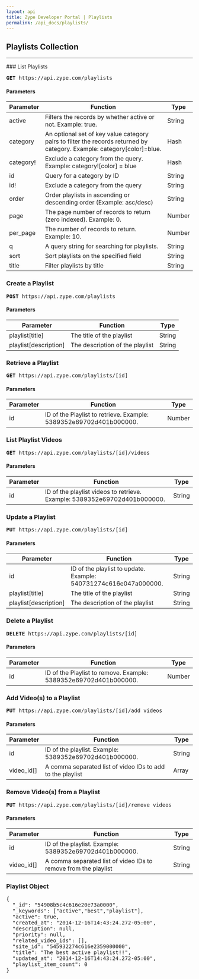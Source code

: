 ```yaml
---
layout: api
title: Zype Developer Portal | Playlists
permalink: /api_docs/playlists/
---
```


## Playlists Collection

<hr>
### List Playlists
<pre><b>GET</b> https://api.zype.com/playlists</pre>

#### Parameters

Parameter | Function | Type
--------- | -------- | ----
active | Filters the records by whether active or not. Example: true. | String
category | An optional set of key value category pairs to filter the records returned by category. Example: category[color]=blue. | Hash
category! | Exclude a category from the query. Example: category![color] = blue | Hash
id        | Query for a category by ID | String
id!       | Exclude a category from the query | String
order     | Order playlists in ascending or descending order (Example: asc/desc) | String
page | The page number of records to return (zero indexed). Example: 0. | Number
per_page | The number of records to return. Example: 10. | Number
q         | A query string for searching for playlists. | String
sort      | Sort playlists on the specified field | String
title     | Filter playlists by title | String

### Create a Playlist
<pre><b>POST</b> https://api.zype.com/playlists</pre>

#### Parameters

Parameter | Function | Type
--------- | -------- | ----
playlist[title] | The title of the playlist | String
playlist[description] | The description of the playlist | String

### Retrieve a Playlist
<pre><b>GET</b> https://api.zype.com/playlists/[id]
</pre>

#### Parameters

Parameter | Function | Type
--------- | -------- | ----
id | ID of the Playlist to retrieve. Example: 5389352e69702d401b000000. | Number

### List Playlist Videos
<pre><b>GET</b> https://api.zype.com/playlists/[id]/videos</pre>

#### Parameters

Parameter | Function | Type
--------- | -------- | ----
id | ID of the playlist videos to retrieve. Example: 5389352e69702d401b000000. | String

### Update a Playlist
<pre><b>PUT</b> https://api.zype.com/playlists/[id]</pre>

#### Parameters

Parameter | Function | Type
--------- | -------- | ----
id | ID of the playlist to update. Example: 540731274c616e047a000000. | String
playlist[title] | The title of the playlist | String
playlist[description] | The description of the playlist | String

### Delete a Playlist
<pre><b>DELETE</b> https://api.zype.com/playlists/[id]</pre>

#### Parameters

Parameter | Function | Type
--------- | -------- | ----
id | ID of the Playlist to remove. Example: 5389352e69702d401b000000. | Number

### Add Video(s) to a Playlist
<pre><b>PUT</b> https://api.zype.com/playlists/[id]/add_videos</pre>

#### Parameters

Parameter | Function | Type
--------- | -------- | ----
id        | ID of the playlist. Example: 5389352e69702d401b000000. | String
video_id[]  | A comma separated list of video IDs to add to the playlist | Array

### Remove Video(s) from a Playlist
<pre><b>PUT</b> https://api.zype.com/playlists/[id]/remove_videos
</pre>

#### Parameters

Parameter | Function | Type
--------- | -------- | ----
id        | ID of the playlist. Example: 5389352e69702d401b000000. | String
video_id[]  | A comma separated list of video IDs to remove from the playlist | String

### Playlist Object

<pre>
{  
  "_id": "54908b5c4c616e20e73a0000",
  "_keywords": ["active","best","playlist"],
  "active": true,
  "created_at": "2014-12-16T14:43:24.272-05:00",
  "description": null,
  "priority": null,
  "related_video_ids": [],
  "site_id": "545932274c616e2359000000",
  "title": "The best active playlist!!",
  "updated_at": "2014-12-16T14:43:24.272-05:00",
  "playlist_item_count": 0
}
</pre>
